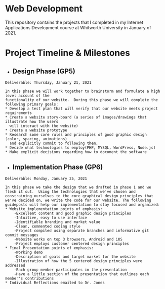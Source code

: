 # Web Development

This repository contains the projects that I completed in my Internet Applications Development course at Whitworth University in January of 2021.

# Project Timeline & Milestones

   * ## Design Phase (GP5)

    Deliverable: Thursday, January 21, 2021

    In this phase we will work together to brainstorm and formulate a high level account of the 
    functionality of our website.  During this phase we will complete the following primary goals:
    * Develop a test plan that will verify that our website meets project requirements
    * Create a website story-board (a series of images/drawings that illustrate how the users   
      will interact with the website)
    * Create a website prototype
    * Research some core rules and principles of good graphic design (color, spacing, animations) 
      and explicitly commit to following them.
    * Decide what technologies to employ(PHP, MYSQL, WordPress, Node.js) 
    * Make explicit decisions regarding how to document the software

   * ## Implementation Phase (GP6)
  
    Deliverable: Monday, January 25, 2021

    In this phase we take the design that we drafted in phase 1 and we flesh it out.  Using the technologies that we've chosen and constraining ourselves to the core graphical design principles that we've decided on, we write the code for our website. The following guideposts will help our implementation to stay focused and organized:
    * Website implementation points of emphasis:
	    -Excellent content and good graphic design principles
	    -Intuitive, easy to use interface
	    -Identifiable branding and market value
	    -Clean, commented coding style
	    -Project compiled using separate branches and informative git commit messages
	    -Website works on top 3 browsers, Android and iOS
	    -Project employs customer centered design principles
    * Final Presentation points of emphasis:
	    -Working demo
	    -Description of goals and target market for the website
	    -Illustration of how the 5 centered design principles were addressed
	    -Each group member participates in the presentation
	    -Have a little section of the presentation that outlines each member's contributions
    * Individual Reflections emailed to Dr. Jones